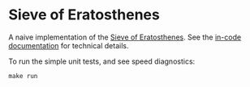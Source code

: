 # Sieve of Eratosthenes
A naive implementation of the [Sieve of Eratosthenes](http://en.wikipedia.org/wiki/Sieve_of_Eratosthenes). See the
[in-code documentation](src/sieve_of_eratosthenes.c) for technical details.

To run the simple unit tests, and see speed diagnostics:

```
make run
```
